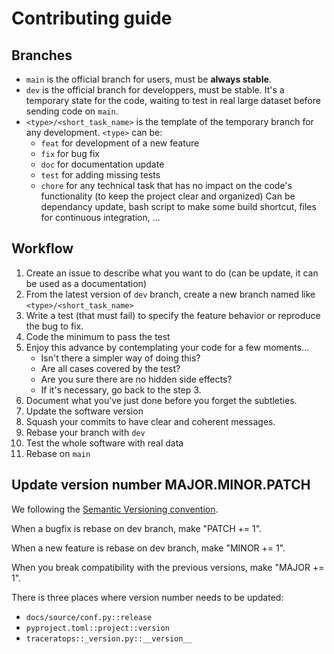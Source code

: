# Contributing guide

## Branches

- `main` is the official branch for users, must be **always stable**.
- `dev` is the official branch for developpers, must be stable. It's a temporary state for the code, waiting to test in real large dataset before sending code on `main`.
- `<type>/<short_task_name>` is the template of the temporary branch for any development. `<type>` can be:
    - `feat` for development of a new feature
    - `fix` for bug fix
    - `doc` for documentation update
    - `test` for adding missing tests
    - `chore` for any technical task that has no impact on the code's functionality (to keep the project clear and organized)
        Can be dependancy update, bash script to make some build shortcut, files for continuous integration, ...

## Workflow

1. Create an issue to describe what you want to do (can be update, it can be used as a documentation)
2. From the latest version of `dev` branch, create a new branch named like `<type>/<short_task_name>`
3. Write a test (that must fail) to specify the feature behavior or reproduce the bug to fix.
4. Code the minimum to pass the test
5. Enjoy this advance by contemplating your code for a few moments... 
    - Isn't there a simpler way of doing this? 
    - Are all cases covered by the test? 
    - Are you sure there are no hidden side effects?
    - If it's necessary, go back to the step 3.
6. Document what you've just done before you forget the subtleties.
7. Update the software version
8. Squash your commits to have clear and coherent messages.
9. Rebase your branch with `dev`
10. Test the whole software with real data
11. Rebase on `main`

## Update version number MAJOR.MINOR.PATCH

We following the [Semantic Versioning convention](https://semver.org/).

When a bugfix is rebase on dev branch, make "PATCH += 1".

When a new feature is rebase on dev branch, make "MINOR += 1".

When you break compatibility with the previous versions, make "MAJOR += 1".

There is three places where version number needs to be updated:
- `docs/source/conf.py::release`
- `pyproject.toml::project::version`
- `traceratops::_version.py::__version__`

